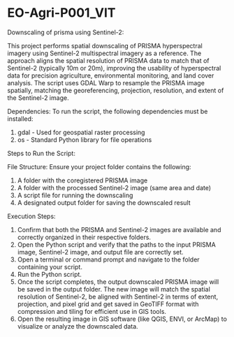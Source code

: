 # EO-Agri-P001_VIT
Downscaling of prisma using Sentinel-2:  

This project performs spatial downscaling of PRISMA hyperspectral imagery using Sentinel-2 multispectral imagery as a reference.
The approach aligns the spatial resolution of PRISMA data to match that of Sentinel-2 (typically 10m or 20m), improving the usability of hyperspectral data for precision agriculture, environmental monitoring, and land cover analysis. The script uses GDAL Warp to resample the PRISMA image spatially, matching the georeferencing, projection, resolution, and extent of the Sentinel-2 image.

Dependencies: 
To run the script, the following dependencies must be installed:
1. gdal	- Used for geospatial raster processing
2. os	- Standard Python library for file operations

Steps to Run the Script:

File Structure:
Ensure your project folder contains the following:
1. A folder with the coregistered PRISMA image
2. A folder with the processed Sentinel-2 image (same area and date)
3. A script file for running the downscaling
4. A designated output folder for saving the downscaled result

Execution Steps:
1. Confirm that both the PRISMA and Sentinel-2 images are available and correctly organized in their respective folders.
2. Open the Python script and verify that the paths to the input PRISMA image, Sentinel-2 image, and output file are correctly set.
3. Open a terminal or command prompt and navigate to the folder containing your script.
4. Run the Python script.
5. Once the script completes, the output downscaled PRISMA image will be saved in the output folder. The new image will match the spatial resolution of Sentinel-2, be aligned with Sentinel-2 in terms of extent, projection, and pixel grid and get saved in GeoTIFF format with compression and tiling for efficient use in GIS tools.
6. Open the resulting image in GIS software (like QGIS, ENVI, or ArcMap) to visualize or analyze the downscaled data.

